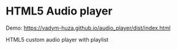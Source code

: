 # HTML5 Audio player

Demo: https://vadym-huza.github.io/audio_player/dist/index.html

HTML5 custom audio player with playlist